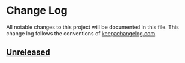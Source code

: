 # Change Log
All notable changes to this project will be documented in this file. This change log follows the conventions of [keepachangelog.com](http://keepachangelog.com/).

## [Unreleased]

[Unreleased]: https://github.com/IGJoshua/ropes/compare/e6c812baa5ce5ae67e05a3e811b6f07198bfa2c5...HEAD
